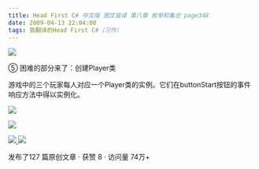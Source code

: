 ```yaml
---
title: Head First C# 中文版 图文皆译 第八章 枚举和集合 page348
date: 2009-04-13 22:04:00
tags: 我翻译的Head First C#（习作）
---
```

![](https://p-blog.csdn.net/images/p_blog_csdn_net/cuipengfei1/EntryImages/20090413/2009-04-13_21-32-10.jpg)

⑤  困难的部分来了：创建Player类

  

游戏中的三个玩家每人对应一个Player类的实例。它们在buttonStart按钮的事件响应方法中得以实例化。

  

![](https://p-blog.csdn.net/images/p_blog_csdn_net/cuipengfei1/EntryImages/20090413/2009-04-13_21-35-18.jpg)

![](https://p-blog.csdn.net/images/p_blog_csdn_net/cuipengfei1/EntryImages/20090413/2009-04-13_21-49-48.jpg)



[ ![](https://profile.csdnimg.cn/5/2/5/3_cuipengfei1)
![](https://g.csdnimg.cn/static/user-reg-year/1x/11.png)
](https://blog.csdn.net/cuipengfei1)



发布了127 篇原创文章  ·  获赞 8  ·  访问量 74万+

